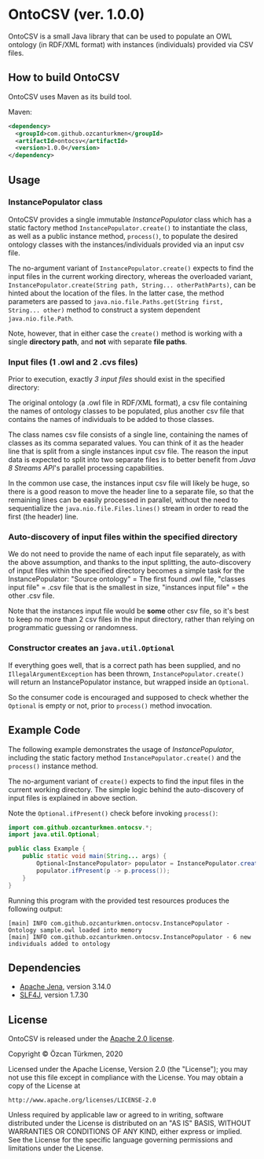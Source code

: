 # OntoCSV (ver. 1.0.0)
OntoCSV is a small Java library that can be used to populate an OWL ontology (in RDF/XML format) with instances (individuals) provided via CSV files.

## How to build OntoCSV

OntoCSV uses Maven as its build tool.

Maven:
```xml
<dependency>
  <groupId>com.github.ozcanturkmen</groupId>
  <artifactId>ontocsv</artifactId>
  <version>1.0.0</version>
</dependency>
```

## Usage

### InstancePopulator class

OntoCSV provides a single immutable *InstancePopulator* class which has a static factory method ```InstancePopulator.create()``` to instantiate the class, as well as a public instance method, ```process()```, to populate the desired ontology classes with the instances/individuals provided via an input csv file. 

The no-argument variant of ```InstancePopulator.create()``` expects to find the input files in the current working directory, whereas the overloaded variant, ```InstancePopulator.create(String path, String... otherPathParts)```, can be hinted about the location of the files. In the latter case, the method parameters are passed to ```java.nio.file.Paths.get(String first, String... other)``` method to construct a system dependent ```java.nio.file.Path```. 

Note, however, that in either case the ```create()``` method is working with a single **directory path**, and **not** with separate **file paths**. 

### Input files (1 .owl and 2 .cvs files)

Prior to execution, exactly *3 input files* should exist in the specified directory: 

The original ontology (a .owl file in RDF/XML format), a csv file containing the names of ontology classes to be populated, plus another csv file that contains the names of individuals to be added to those classes. 

The class names csv file consists of a single line, containing the names of classes as its comma separated values. You can think of it as the header line that is split from a single instances input csv file. The reason the input data is expected to split into two separate files is to better benefit from *Java 8 Streams API*'s parallel processing capabilities. 

In the common use case, the instances input csv file will likely be huge, so there is a good reason to move the header line to a separate file, so that the remaining lines can be easily processed in parallel, without the need to sequentialize the ```java.nio.file.Files.lines()``` stream in order to read the first (the header) line. 

### Auto-discovery of input files within the specified directory

We do not need to provide the name of each input file separately, as with the above assumption, and thanks to the input splitting, the auto-discovery of input files within the specified directory becomes a simple task for the InstancePopulator: "Source ontology" = The first found .owl file,  "classes input file" = .csv file that is the smallest in size, "instances input file" = the other .csv file. 

Note that the instances input file would be **some** other csv file, so it's best to keep no more than 2 csv files in the input directory, rather than relying on programmatic guessing or randomness. 

### Constructor creates an ```java.util.Optional``` 

If everything goes well, that is a correct path has been supplied, and no ```IllegalArgumentException``` has been thrown, ```InstancePopulator.create()``` will return an InstancePopulator instance, but wrapped inside an ```Optional```. 

So the consumer code is encouraged and supposed to check whether the ```Optional``` is empty or not, prior to ```process()``` method invocation.

## Example Code

The following example demonstrates the usage of *InstancePopulator*, including the static factory method ```InstancePopulator.create()``` and the ```process()``` instance method. 

The no-argument variant of ```create()``` expects to find the input files in the current working directory. The simple logic behind the auto-discovery of input files is explained in above section. 

Note the ```Optional.ifPresent()``` check before invoking ```process()```:  

```Java
import com.github.ozcanturkmen.ontocsv.*;
import java.util.Optional;

public class Example {
    public static void main(String... args) {
        Optional<InstancePopulator> populator = InstancePopulator.create();
        populator.ifPresent(p -> p.process());
    }
}
```
Running this program with the provided test resources produces the following output:
```
[main] INFO com.github.ozcanturkmen.ontocsv.InstancePopulator - Ontology sample.owl loaded into memory
[main] INFO com.github.ozcanturkmen.ontocsv.InstancePopulator - 6 new individuals added to ontology
```

## Dependencies
* [Apache Jena](https://github.com/apache/jena), version 3.14.0
* [SLF4J](https://github.com/qos-ch/slf4j), version 1.7.30

## License
OntoCSV is released under the [Apache 2.0 license](http://www.apache.org/licenses/LICENSE-2.0).

>
Copyright &copy; Özcan Türkmen, 2020

Licensed under the Apache License, Version 2.0 (the "License");
you may not use this file except in compliance with the License.
You may obtain a copy of the License at

    http://www.apache.org/licenses/LICENSE-2.0

Unless required by applicable law or agreed to in writing, software
distributed under the License is distributed on an "AS IS" BASIS,
WITHOUT WARRANTIES OR CONDITIONS OF ANY KIND, either express or implied.
See the License for the specific language governing permissions and
limitations under the License.